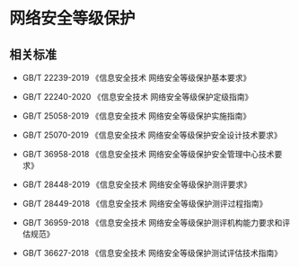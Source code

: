 # 网络安全等级保护

## 相关标准

- GB/T 22239-2019 《信息安全技术 网络安全等级保护基本要求》
- GB/T 22240-2020 《信息安全技术 网络安全等级保护定级指南》
- GB/T 25058-2019 《信息安全技术 网络安全等级保护实施指南》
- GB/T 25070-2019 《信息安全技术 网络安全等级保护安全设计技术要求》	
- GB/T 36958-2018 《信息安全技术 网络安全等级保护安全管理中心技术要求》

- GB/T 28448-2019 《信息安全技术 网络安全等级保护测评要求》
- GB/T 28449-2018 《信息安全技术 网络安全等级保护测评过程指南》
- GB/T 36959-2018 《信息安全技术 网络安全等级保护测评机构能力要求和评估规范》
- GB/T 36627-2018 《信息安全技术 网络安全等级保护测试评估技术指南》